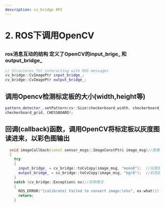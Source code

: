 ```yaml
---
description: cv_bridge API
---
```


# 2. ROS下调用OpenCV

## 

### ros消息互动的结构       定义了OpenCV的input\_brige\_ 和output\_bridge\_

```cpp
// Structures for interacting with ROS messages 
cv_bridge::CvImagePtr input_bridge_;
cv_bridge::CvImagePtr output_bridge_;
```

## 调用Opencv检测标定板的大小\(width,height等\)

```cpp
pattern_detector_.setPattern(cv::Size(checkerboard_width, checkerboard_height),
checkerboard_grid, CHESSBOARD);
```

## 回调\(callback\)函数，调用OpenCV将标定板以灰度图读进来，以彩色图输出

```cpp
  void imageCallback(const sensor_msgs::ImageConstPtr& image_msg)//图像回调
  {
    try
    {
      input_bridge_ = cv_bridge::toCvCopy(image_msg, "mono8");  //灰度图读取
      output_bridge_ = cv_bridge::toCvCopy(image_msg, "bgr8");  //彩色图输出，一瞬间之后变暗
    }
    catch (cv_bridge::Exception& ex)//异常情况
    {
      ROS_ERROR("[calibrate] Failed to convert image:\n%s", ex.what());
      return;
    }
```

